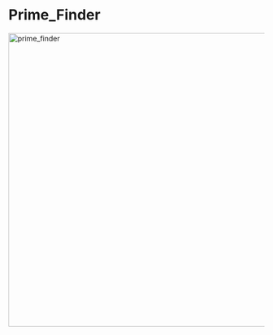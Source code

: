 ﻿# Prime_Finder
<img width="579" alt="prime_finder" src="https://github.com/user-attachments/assets/1be29461-abd3-490f-af1c-7569d1f40351" />
